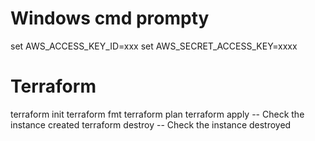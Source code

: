 # Windows cmd prompty
set AWS_ACCESS_KEY_ID=xxx
set AWS_SECRET_ACCESS_KEY=xxxx

# Terraform
terraform init
terraform fmt
terraform plan
terraform apply
-- Check the instance created
terraform destroy
-- Check the instance destroyed
